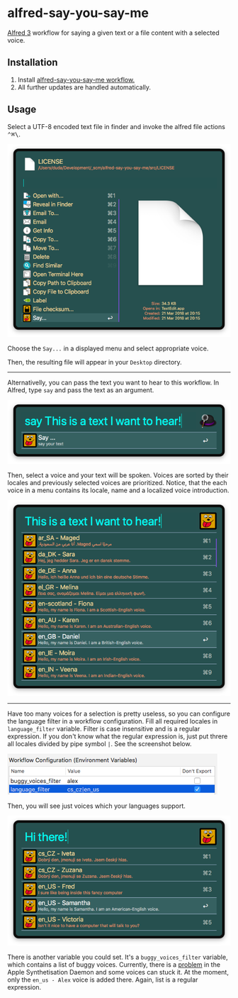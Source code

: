 # alfred-say-you-say-me
[Alfred 3][1] workflow for saying a given text or a file content with a selected voice.

## Installation

1) Install [alfred-say-you-say-me workflow.][2]
2) All further updates are handled automatically.

## Usage

Select a UTF-8 encoded text file in finder and invoke the alfred file actions <kbd>⌃﻿⌘\\</kbd>.

![Alfred actions screenshot](doc/images/alfred-sayyousayme-screenshot_2018-04-03_20.53.12.png?raw=true "")

Choose the `Say...` in a displayed menu and select appropriate voice.

Then, the resulting file will appear in your `Desktop` directory. 

-------------------

Alternativelly, you can pass the text you want to hear to this workflow. In Alfred, type `say` and pass the text as an argument.

![Alfred menu screenshot](doc/images/alfred-sayyousayme-screenshot_2018-04-03_20.49.18.png?raw=true "")

Then, select a voice and your text will be spoken. Voices are sorted by their locales and previously selected voices are prioritized. Notice, that the each voice in a menu contains its locale, name and a localized voice introduction.

![Alfred voice menu screenshot](doc/images/alfred-sayyousayme-screenshot_2018-04-03_20.51.01.png?raw=true "")

-------------------

Have too many voices for a selection is pretty useless, so you can configure the language filter in a workflow configuration.
Fill all required locales in `language_filter` variable. Filter is case insensitive and is a regular expression. If you don't know what the regular expression is, just put threre all locales divided by pipe symbol `|`. See the screenshot below.

![Alfred workflow configuration screenshot](doc/images/alfred-sayyousayme-screenshot_2018-04-03_20.51.32.png?raw=true "")

Then, you will see just voices which your languages support.

![Alfred filtered voice menu screenshot](doc/images/alfred-sayyousayme-screenshot_2018-04-03_20.52.14.png?raw=true "")

There is another variable you could set. It's a `buggy_voices_filter` variable, which contains a list of buggy voices. Currently, there is a [problem][3] in the Apple Synthetisation Daemon and some voices can stuck it. At the moment, only the `en_us - Alex` voice is added there. Again, list is a regular expression.


[1]: https://www.alfredapp.com/
[2]: https://github.com/vookimedlo/alfred-say-you-say-me/releases/latest
[3]: https://www.applevis.com/forum/macos-mac-app-discussion/problem-using-spoken-track-service

